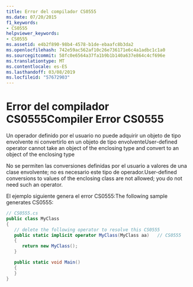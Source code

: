 ```yaml
---
title: Error del compilador CS0555
ms.date: 07/20/2015
f1_keywords:
- CS0555
helpviewer_keywords:
- CS0555
ms.assetid: e4b2f890-98b4-4578-b1de-ebaafc8b3da2
ms.openlocfilehash: 742e59ac562af10c26e736171e6c4a1adbc1c1a0
ms.sourcegitcommit: 58fc0e6564a37fa1b9b1b140a637e864c4cf696e
ms.translationtype: MT
ms.contentlocale: es-ES
ms.lasthandoff: 03/08/2019
ms.locfileid: "57672903"
---
```

# <a name="compiler-error-cs0555"></a><span data-ttu-id="49298-102">Error del compilador CS0555</span><span class="sxs-lookup"><span data-stu-id="49298-102">Compiler Error CS0555</span></span>

<span data-ttu-id="49298-103">Un operador definido por el usuario no puede adquirir un objeto de tipo envolvente ni convertirlo en un objeto de tipo envolvente</span><span class="sxs-lookup"><span data-stu-id="49298-103">User-defined operator cannot take an object of the enclosing type and convert to an object of the enclosing type</span></span>

<span data-ttu-id="49298-104">No se permiten las conversiones definidas por el usuario a valores de una clase envolvente; no es necesario este tipo de operador.</span><span class="sxs-lookup"><span data-stu-id="49298-104">User-defined conversions to values of the enclosing class are not allowed; you do not need such an operator.</span></span>

<span data-ttu-id="49298-105">El ejemplo siguiente genera el error CS0555:</span><span class="sxs-lookup"><span data-stu-id="49298-105">The following sample generates CS0555:</span></span>

```csharp
// CS0555.cs
public class MyClass
{
   // delete the following operator to resolve this CS0555
   public static implicit operator MyClass(MyClass aa)   // CS0555
   {
      return new MyClass();
   }

   public static void Main()
   {
   }
}
```
